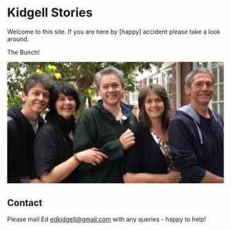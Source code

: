 # Kidgell Stories

Welcome to this site. If you are here by [happy] accident please take a look around.

The Bunch!

![The Kids](assets/images/photo-2-cropped.jpg)

## Contact

Please mail Ed <edkidgell@gmail.com> with any queries - happy to help!


